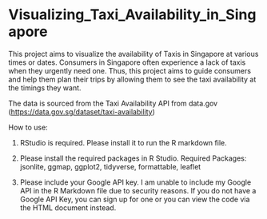 # Visualizing_Taxi_Availability_in_Singapore

This project aims to visualize the availability of Taxis in Singapore at various times or dates.
Consumers in Singapore often experience a lack of taxis when they urgently need one. Thus, this project aims to guide consumers and help them plan their trips by allowing them to see the taxi availability at the timings they want.

The data is sourced from the Taxi Availability API from data.gov (https://data.gov.sg/dataset/taxi-availability)

How to use:
1. RStudio is required. Please install it to run the R markdown file.

2. Please install the required packages in R Studio. 
Required Packages: jsonlite, ggmap, ggplot2, tidyverse, formattable, leaflet

3. Please include your Google API key. I am unable to include my Google API in the R Markdown file due to security reasons. 
If you do not have a Google API Key, you can sign up for one or you can view the code via the HTML document instead.
